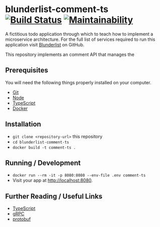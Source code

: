 # blunderlist-comment-ts [![Build Status](https://travis-ci.com/tomasbasham/blunderlist-comment-ts.svg?branch=master)](https://travis-ci.com/tomasbasham/blunderlist-comment-ts) [![Maintainability](https://api.codeclimate.com/v1/badges/428e6cae5d8321a778ed/maintainability)](https://codeclimate.com/github/tomasbasham/blunderlist-comment-ts/maintainability)

A fictitious todo application through which to teach how to implement a
microservice architecture. For the full list of services required to run this
application visit
[Blunderlist](https://github.com/tomasbasham?utf8=✓&tab=repositories&q=blunderlist)
on GitHub.

This repository implements an comment API that manages the

## Prerequisites

You will need the following things properly installed on your computer.

* [Git](https://git-scm.com/)
* [Node](https://golang.org/)
* [TypeScript](https://www.typescriptlang.org/)
* [Docker](https://www.docker.com/)

## Installation

* `git clone <repository-url>` this repository
* `cd blunderlist-comment-ts`
* `docker build -t comment-ts .`

## Running / Development

* `docker run --rm -it -p 8080:8080 --env-file .env comment-ts`
* Visit your app at [http://localhost:8080](http://localhost:8080).

## Further Reading / Useful Links

* [TypeScript](https://www.typescriptlang.org/)
* [gRPC](https://grpc.io/)
* [protobuf](https://developers.google.com/protocol-buffers/)
